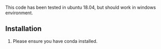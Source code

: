 This code has been tested in ubuntu 18.04, but should work in windows environment.
## Installation
1. Please ensure you have conda installed.

